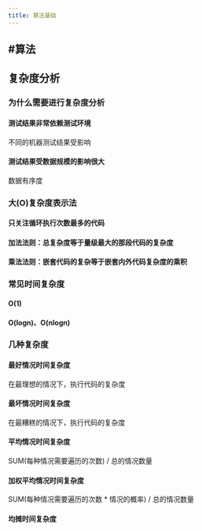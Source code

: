 ```yaml
---
title: 算法基础
---
```


## #算法
## 复杂度分析
### 为什么需要进行复杂度分析
#### 测试结果非常依赖测试环境
不同的机器测试结果受影响
#### 测试结果受数据规模的影响很大
数据有序度
### 大(O)复杂度表示法
#### 只关注循环执行次数最多的代码
#### 加法法则：总复杂度等于量级最大的那段代码的复杂度
#### 乘法法则：嵌套代码的复杂等于嵌套内外代码复杂度的乘积
### 常见时间复杂度
#### O(1)
#### O(logn)、O(nlogn)
### 几种复杂度
#### 最好情况时间复杂度
在最理想的情况下，执行代码的复杂度
#### 最坏情况时间复杂度
在最糟糕的情况下，执行代码的复杂度
#### 平均情况时间复杂度
SUM(每种情况需要遍历的次数) / 总的情况数量
#### 加权平均情况时间复杂度
SUM(每种情况需要遍历的次数 * 情况的概率) / 总的情况数量
#### 均摊时间复杂度
##